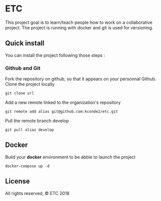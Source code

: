 # ETC

This project goal is to learn/teach people how to work on a collaborative project.
The project is running with docker and git is used for versioning.
 
 ## Quick install
 
 You can install the project following those steps : 
 
 ### Github and Git
 
 Fork the repository on github, so that it appears on your personnal Github.
 Clone the project locally 
```git
git clone url
```
 Add a new remote linked to the organization's repository
```git
git remote add alias git@github.com:kconde2/etc.git
```
 Pull the remote branch develop
```git
git pull alias develop 
```
 ## Docker
 
 Build your **docker** environment to be abble to launch the project
```docker
docker-compose up -d
```
 ## License 
All rights reserved, © ETC 2018
